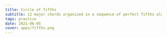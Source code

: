 ```yaml
---
title: Circle of fifths
subtitle: 12 major chords organized in a sequence of perfect fifths along with their relative minors
tags: practice
date: 2021-06-05
cover: apps/fifths.png
---
```


<chord-fifths />
<svg-save svg="fifths" />